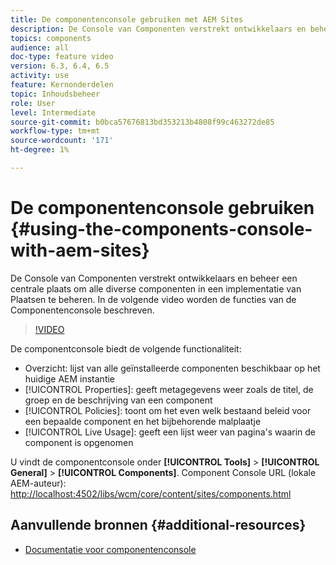 ```yaml
---
title: De componentenconsole gebruiken met AEM Sites
description: De Console van Componenten verstrekt ontwikkelaars en beheer een centrale plaats om alle diverse componenten in een implementatie van Plaatsen te beheren. In de volgende video worden de functies van de Componentenconsole beschreven.
topics: components
audience: all
doc-type: feature video
version: 6.3, 6.4, 6.5
activity: use
feature: Kernonderdelen
topic: Inhoudsbeheer
role: User
level: Intermediate
source-git-commit: b0bca57676813bd353213b4808f99c463272de85
workflow-type: tm+mt
source-wordcount: '171'
ht-degree: 1%

---
```



# De componentenconsole gebruiken {#using-the-components-console-with-aem-sites}

De Console van Componenten verstrekt ontwikkelaars en beheer een centrale plaats om alle diverse componenten in een implementatie van Plaatsen te beheren. In de volgende video worden de functies van de Componentenconsole beschreven.

>[!VIDEO](https://video.tv.adobe.com/v/17417/?quality=9&learn=on)

De componentconsole biedt de volgende functionaliteit:

* Overzicht: lijst van alle geïnstalleerde componenten beschikbaar op het huidige AEM instantie
* [!UICONTROL Properties]: geeft metagegevens weer zoals de titel, de groep en de beschrijving van een component
* [!UICONTROL Policies]: toont om het even welk bestaand beleid voor een bepaalde component en het bijbehorende malplaatje
* [!UICONTROL Live Usage]: geeft een lijst weer van pagina&#39;s waarin de component is opgenomen

U vindt de componentconsole onder **[!UICONTROL Tools]** > **[!UICONTROL General]** > **[!UICONTROL Components]**.
Component Console URL (lokale AEM-auteur): [http://localhost:4502/libs/wcm/core/content/sites/components.html](http://localhost:4502/libs/wcm/core/content/sites/components.html)

## Aanvullende bronnen {#additional-resources}

* [Documentatie voor componentenconsole](https://helpx.adobe.com/experience-manager/6-5/sites/authoring/using/default-components-console.html)
